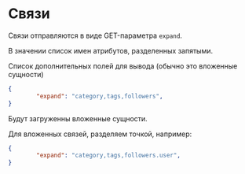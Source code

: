 Связи
===

Связи отправляются в виде GET-параметра `expand`.

В значении список имен атрибутов, разделенных запятыми.

Список дополнительных полей для вывода (обычно это вложенные сущности)

```json
{
		"expand": "category,tags,followers",
}
```

Будут загруженны вложенные сущности.

Для вложенных связей, разделяем точкой, например:

```json
{
		"expand": "category,tags,followers.user",
}
```
